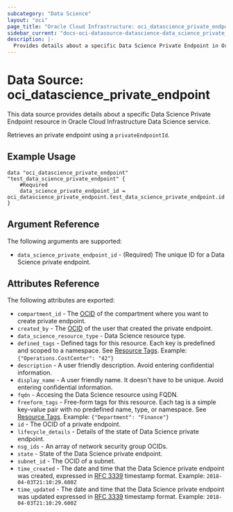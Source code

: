 ```yaml
---
subcategory: "Data Science"
layout: "oci"
page_title: "Oracle Cloud Infrastructure: oci_datascience_private_endpoint"
sidebar_current: "docs-oci-datasource-datascience-data_science_private_endpoint"
description: |-
  Provides details about a specific Data Science Private Endpoint in Oracle Cloud Infrastructure Data Science service
---
```


# Data Source: oci_datascience_private_endpoint
This data source provides details about a specific Data Science Private Endpoint resource in Oracle Cloud Infrastructure Data Science service.

Retrieves an private endpoint using a `privateEndpointId`.


## Example Usage

```hcl
data "oci_datascience_private_endpoint" "test_data_science_private_endpoint" {
	#Required
	data_science_private_endpoint_id = oci_datascience_private_endpoint.test_data_science_private_endpoint.id
}
```

## Argument Reference

The following arguments are supported:

* `data_science_private_endpoint_id` - (Required) The unique ID for a Data Science private endpoint. 


## Attributes Reference

The following attributes are exported:

* `compartment_id` - The [OCID](https://docs.cloud.oracle.com/iaas/Content/General/Concepts/identifiers.htm) of the compartment where you want to create private endpoint.
* `created_by` - The [OCID](https://docs.cloud.oracle.com/iaas/Content/General/Concepts/identifiers.htm) of the user that created the private endpoint.
* `data_science_resource_type` - Data Science resource type.
* `defined_tags` - Defined tags for this resource. Each key is predefined and scoped to a namespace. See [Resource Tags](https://docs.cloud.oracle.com/iaas/Content/General/Concepts/resourcetags.htm). Example: `{"Operations.CostCenter": "42"}` 
* `description` - A user friendly description. Avoid entering confidential information. 
* `display_name` - A user friendly name. It doesn't have to be unique. Avoid entering confidential information. 
* `fqdn` - Accesing the Data Science resource using FQDN. 
* `freeform_tags` - Free-form tags for this resource. Each tag is a simple key-value pair with no predefined name, type, or namespace. See [Resource Tags](https://docs.cloud.oracle.com/iaas/Content/General/Concepts/resourcetags.htm). Example: `{"Department": "Finance"}` 
* `id` - The OCID of a private endpoint. 
* `lifecycle_details` - Details of the state of Data Science private endpoint.
* `nsg_ids` - An array of network security group OCIDs. 
* `state` - State of the Data Science private endpoint.
* `subnet_id` - The OCID of a subnet. 
* `time_created` - The date and time that the Data Science private endpoint was created, expressed in [RFC 3339](https://tools.ietf.org/html/rfc3339) timestamp format. Example: `2018-04-03T21:10:29.600Z` 
* `time_updated` - The date and time that the Data Science private endpoint was updated expressed in [RFC 3339](https://tools.ietf.org/html/rfc3339) timestamp format. Example: `2018-04-03T21:10:29.600Z` 

